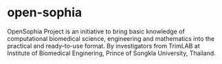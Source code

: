 # open-sophia
OpenSophia Project is an initiative to bring basic knowledge of computational biomedical science, engineering and mathematics into the practical and ready-to-use format. By investigators from TrimLAB at Institute of Biomedical Enginering, Prince of Songkla University, Thailand.

